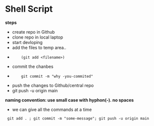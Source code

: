 # Shell Script


**steps**
* create repo in Github
* clone repo in local laptop
* start devloping
* add the files to temp area..
*         (git add <filename>)
* commit the chanbes
*         git commit -m "why -you-commited"
* push the changes to Github/central repo
*   git push -u origin main

**naming convention: use small case with hyphon(-). no spaces**

* we can give all the commands at a time
````````````````
 git add . ; git commit -m "some-message"; git push -u origin main
 
 ```````````````````````````````````````